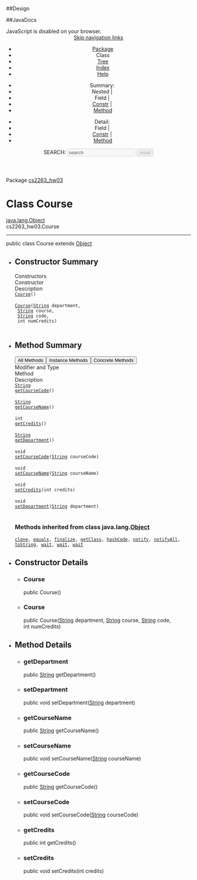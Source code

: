 ##Design







##JavaDocs

<!DOCTYPE HTML>
<!-- NewPage -->
<html lang="en">
<head>
<!-- Generated by javadoc (16) on Fri Feb 25 18:27:37 MST 2022 -->
<title>Course</title>
<meta name="viewport" content="width=device-width, initial-scale=1">
<meta http-equiv="Content-Type" content="text/html; charset=utf-8">
<meta name="dc.created" content="2022-02-25">
<meta name="description" content="declaration: package: cs2263_hw03, class: Course">
<meta name="generator" content="javadoc/ClassWriterImpl">
<link rel="stylesheet" type="text/css" href="../stylesheet.css" title="Style">
<link rel="stylesheet" type="text/css" href="../script-dir/jquery-ui.min.css" title="Style">
<link rel="stylesheet" type="text/css" href="../jquery-ui.overrides.css" title="Style">
<script type="text/javascript" src="../script.js"></script>
<script type="text/javascript" src="../script-dir/jquery-3.5.1.min.js"></script>
<script type="text/javascript" src="../script-dir/jquery-ui.min.js"></script>
</head>
<body class="class-declaration-page">
<script type="text/javascript">var evenRowColor = "even-row-color";
var oddRowColor = "odd-row-color";
var tableTab = "table-tab";
var activeTableTab = "active-table-tab";
var pathtoroot = "../";
loadScripts(document, 'script');</script>
<noscript>
<div>JavaScript is disabled on your browser.</div>
</noscript>
<div class="flex-box">
<header role="banner" class="flex-header">
<nav role="navigation">
<!-- ========= START OF TOP NAVBAR ======= -->
<div class="top-nav" id="navbar.top">
<div class="skip-nav"><a href="#skip.navbar.top" title="Skip navigation links">Skip navigation links</a></div>
<ul id="navbar.top.firstrow" class="nav-list" title="Navigation">
<li><a href="package-summary.html">Package</a></li>
<li class="nav-bar-cell1-rev">Class</li>
<li><a href="package-tree.html">Tree</a></li>
<li><a href="../index-files/index-1.html">Index</a></li>
<li><a href="../help-doc.html">Help</a></li>
</ul>
</div>
<div class="sub-nav">
<div>
<ul class="sub-nav-list">
<li>Summary:&nbsp;</li>
<li>Nested&nbsp;|&nbsp;</li>
<li>Field&nbsp;|&nbsp;</li>
<li><a href="#constructor.summary">Constr</a>&nbsp;|&nbsp;</li>
<li><a href="#method.summary">Method</a></li>
</ul>
<ul class="sub-nav-list">
<li>Detail:&nbsp;</li>
<li>Field&nbsp;|&nbsp;</li>
<li><a href="#constructor.detail">Constr</a>&nbsp;|&nbsp;</li>
<li><a href="#method.detail">Method</a></li>
</ul>
</div>
<div class="nav-list-search"><label for="search">SEARCH:</label>
<input type="text" id="search" value="search" disabled="disabled">
<input type="reset" id="reset" value="reset" disabled="disabled">
</div>
</div>
<!-- ========= END OF TOP NAVBAR ========= -->
<span class="skip-nav" id="skip.navbar.top">
<!--   -->
</span></nav>
</header>
<div class="flex-content">
<main role="main">
<!-- ======== START OF CLASS DATA ======== -->
<div class="header">
<div class="sub-title"><span class="package-label-in-type">Package</span>&nbsp;<a href="package-summary.html">cs2263_hw03</a></div>
<h1 title="Class Course" class="title">Class Course</h1>
</div>
<div class="inheritance" title="Inheritance Tree"><a href="https://docs.oracle.com/en/java/javase/16/docs/api/java.base/java/lang/Object.html" title="class or interface in java.lang" class="external-link">java.lang.Object</a>
<div class="inheritance">cs2263_hw03.Course</div>
</div>
<section class="description">
<hr>
<div class="type-signature"><span class="modifiers">public class </span><span class="element-name type-name-label">Course</span>
<span class="extends-implements">extends <a href="https://docs.oracle.com/en/java/javase/16/docs/api/java.base/java/lang/Object.html" title="class or interface in java.lang" class="external-link">Object</a></span></div>
</section>
<section class="summary">
<ul class="summary-list">
<!-- ======== CONSTRUCTOR SUMMARY ======== -->
<li>
<section class="constructor-summary" id="constructor.summary">
<h2>Constructor Summary</h2>
<div class="caption"><span>Constructors</span></div>
<div class="summary-table two-column-summary">
<div class="table-header col-first">Constructor</div>
<div class="table-header col-last">Description</div>
<div class="col-constructor-name even-row-color"><code><span class="member-name-link"><a href="#%3Cinit%3E()">Course</a></span>()</code></div>
<div class="col-last even-row-color">&nbsp;</div>
<div class="col-constructor-name odd-row-color"><code><span class="member-name-link"><a href="#%3Cinit%3E(java.lang.String,java.lang.String,java.lang.String,int)">Course</a></span>&#8203;(<a href="https://docs.oracle.com/en/java/javase/16/docs/api/java.base/java/lang/String.html" title="class or interface in java.lang" class="external-link">String</a>&nbsp;department,
 <a href="https://docs.oracle.com/en/java/javase/16/docs/api/java.base/java/lang/String.html" title="class or interface in java.lang" class="external-link">String</a>&nbsp;course,
 <a href="https://docs.oracle.com/en/java/javase/16/docs/api/java.base/java/lang/String.html" title="class or interface in java.lang" class="external-link">String</a>&nbsp;code,
 int&nbsp;numCredits)</code></div>
<div class="col-last odd-row-color">&nbsp;</div>
</div>
</section>
</li>
<!-- ========== METHOD SUMMARY =========== -->
<li>
<section class="method-summary" id="method.summary">
<h2>Method Summary</h2>
<div id="method-summary-table">
<div class="table-tabs" role="tablist" aria-orientation="horizontal"><button id="method-summary-table-tab0" role="tab" aria-selected="true" aria-controls="method-summary-table.tabpanel" tabindex="0" onkeydown="switchTab(event)" onclick="show('method-summary-table', 'method-summary-table', 3)" class="active-table-tab">All Methods</button><button id="method-summary-table-tab2" role="tab" aria-selected="false" aria-controls="method-summary-table.tabpanel" tabindex="-1" onkeydown="switchTab(event)" onclick="show('method-summary-table', 'method-summary-table-tab2', 3)" class="table-tab">Instance Methods</button><button id="method-summary-table-tab4" role="tab" aria-selected="false" aria-controls="method-summary-table.tabpanel" tabindex="-1" onkeydown="switchTab(event)" onclick="show('method-summary-table', 'method-summary-table-tab4', 3)" class="table-tab">Concrete Methods</button></div>
<div id="method-summary-table.tabpanel" role="tabpanel">
<div class="summary-table three-column-summary" aria-labelledby="method-summary-table-tab0">
<div class="table-header col-first">Modifier and Type</div>
<div class="table-header col-second">Method</div>
<div class="table-header col-last">Description</div>
<div class="col-first even-row-color method-summary-table-tab2 method-summary-table-tab4 method-summary-table"><code><a href="https://docs.oracle.com/en/java/javase/16/docs/api/java.base/java/lang/String.html" title="class or interface in java.lang" class="external-link">String</a></code></div>
<div class="col-second even-row-color method-summary-table-tab2 method-summary-table-tab4 method-summary-table"><code><span class="member-name-link"><a href="#getCourseCode()">getCourseCode</a></span>()</code></div>
<div class="col-last even-row-color method-summary-table-tab2 method-summary-table-tab4 method-summary-table">&nbsp;</div>
<div class="col-first odd-row-color method-summary-table-tab2 method-summary-table-tab4 method-summary-table"><code><a href="https://docs.oracle.com/en/java/javase/16/docs/api/java.base/java/lang/String.html" title="class or interface in java.lang" class="external-link">String</a></code></div>
<div class="col-second odd-row-color method-summary-table-tab2 method-summary-table-tab4 method-summary-table"><code><span class="member-name-link"><a href="#getCourseName()">getCourseName</a></span>()</code></div>
<div class="col-last odd-row-color method-summary-table-tab2 method-summary-table-tab4 method-summary-table">&nbsp;</div>
<div class="col-first even-row-color method-summary-table-tab2 method-summary-table-tab4 method-summary-table"><code>int</code></div>
<div class="col-second even-row-color method-summary-table-tab2 method-summary-table-tab4 method-summary-table"><code><span class="member-name-link"><a href="#getCredits()">getCredits</a></span>()</code></div>
<div class="col-last even-row-color method-summary-table-tab2 method-summary-table-tab4 method-summary-table">&nbsp;</div>
<div class="col-first odd-row-color method-summary-table-tab2 method-summary-table-tab4 method-summary-table"><code><a href="https://docs.oracle.com/en/java/javase/16/docs/api/java.base/java/lang/String.html" title="class or interface in java.lang" class="external-link">String</a></code></div>
<div class="col-second odd-row-color method-summary-table-tab2 method-summary-table-tab4 method-summary-table"><code><span class="member-name-link"><a href="#getDepartment()">getDepartment</a></span>()</code></div>
<div class="col-last odd-row-color method-summary-table-tab2 method-summary-table-tab4 method-summary-table">&nbsp;</div>
<div class="col-first even-row-color method-summary-table-tab2 method-summary-table-tab4 method-summary-table"><code>void</code></div>
<div class="col-second even-row-color method-summary-table-tab2 method-summary-table-tab4 method-summary-table"><code><span class="member-name-link"><a href="#setCourseCode(java.lang.String)">setCourseCode</a></span>&#8203;(<a href="https://docs.oracle.com/en/java/javase/16/docs/api/java.base/java/lang/String.html" title="class or interface in java.lang" class="external-link">String</a>&nbsp;courseCode)</code></div>
<div class="col-last even-row-color method-summary-table-tab2 method-summary-table-tab4 method-summary-table">&nbsp;</div>
<div class="col-first odd-row-color method-summary-table-tab2 method-summary-table-tab4 method-summary-table"><code>void</code></div>
<div class="col-second odd-row-color method-summary-table-tab2 method-summary-table-tab4 method-summary-table"><code><span class="member-name-link"><a href="#setCourseName(java.lang.String)">setCourseName</a></span>&#8203;(<a href="https://docs.oracle.com/en/java/javase/16/docs/api/java.base/java/lang/String.html" title="class or interface in java.lang" class="external-link">String</a>&nbsp;courseName)</code></div>
<div class="col-last odd-row-color method-summary-table-tab2 method-summary-table-tab4 method-summary-table">&nbsp;</div>
<div class="col-first even-row-color method-summary-table-tab2 method-summary-table-tab4 method-summary-table"><code>void</code></div>
<div class="col-second even-row-color method-summary-table-tab2 method-summary-table-tab4 method-summary-table"><code><span class="member-name-link"><a href="#setCredits(int)">setCredits</a></span>&#8203;(int&nbsp;credits)</code></div>
<div class="col-last even-row-color method-summary-table-tab2 method-summary-table-tab4 method-summary-table">&nbsp;</div>
<div class="col-first odd-row-color method-summary-table-tab2 method-summary-table-tab4 method-summary-table"><code>void</code></div>
<div class="col-second odd-row-color method-summary-table-tab2 method-summary-table-tab4 method-summary-table"><code><span class="member-name-link"><a href="#setDepartment(java.lang.String)">setDepartment</a></span>&#8203;(<a href="https://docs.oracle.com/en/java/javase/16/docs/api/java.base/java/lang/String.html" title="class or interface in java.lang" class="external-link">String</a>&nbsp;department)</code></div>
<div class="col-last odd-row-color method-summary-table-tab2 method-summary-table-tab4 method-summary-table">&nbsp;</div>
</div>
</div>
</div>
<div class="inherited-list">
<h3 id="methods.inherited.from.class.java.lang.Object">Methods inherited from class&nbsp;java.lang.<a href="https://docs.oracle.com/en/java/javase/16/docs/api/java.base/java/lang/Object.html" title="class or interface in java.lang" class="external-link">Object</a></h3>
<code><a href="https://docs.oracle.com/en/java/javase/16/docs/api/java.base/java/lang/Object.html#clone()" title="class or interface in java.lang" class="external-link">clone</a>, <a href="https://docs.oracle.com/en/java/javase/16/docs/api/java.base/java/lang/Object.html#equals(java.lang.Object)" title="class or interface in java.lang" class="external-link">equals</a>, <a href="https://docs.oracle.com/en/java/javase/16/docs/api/java.base/java/lang/Object.html#finalize()" title="class or interface in java.lang" class="external-link">finalize</a>, <a href="https://docs.oracle.com/en/java/javase/16/docs/api/java.base/java/lang/Object.html#getClass()" title="class or interface in java.lang" class="external-link">getClass</a>, <a href="https://docs.oracle.com/en/java/javase/16/docs/api/java.base/java/lang/Object.html#hashCode()" title="class or interface in java.lang" class="external-link">hashCode</a>, <a href="https://docs.oracle.com/en/java/javase/16/docs/api/java.base/java/lang/Object.html#notify()" title="class or interface in java.lang" class="external-link">notify</a>, <a href="https://docs.oracle.com/en/java/javase/16/docs/api/java.base/java/lang/Object.html#notifyAll()" title="class or interface in java.lang" class="external-link">notifyAll</a>, <a href="https://docs.oracle.com/en/java/javase/16/docs/api/java.base/java/lang/Object.html#toString()" title="class or interface in java.lang" class="external-link">toString</a>, <a href="https://docs.oracle.com/en/java/javase/16/docs/api/java.base/java/lang/Object.html#wait()" title="class or interface in java.lang" class="external-link">wait</a>, <a href="https://docs.oracle.com/en/java/javase/16/docs/api/java.base/java/lang/Object.html#wait(long)" title="class or interface in java.lang" class="external-link">wait</a>, <a href="https://docs.oracle.com/en/java/javase/16/docs/api/java.base/java/lang/Object.html#wait(long,int)" title="class or interface in java.lang" class="external-link">wait</a></code></div>
</section>
</li>
</ul>
</section>
<section class="details">
<ul class="details-list">
<!-- ========= CONSTRUCTOR DETAIL ======== -->
<li>
<section class="constructor-details" id="constructor.detail">
<h2>Constructor Details</h2>
<ul class="member-list">
<li>
<section class="detail" id="&lt;init&gt;()">
<h3>Course</h3>
<div class="member-signature"><span class="modifiers">public</span>&nbsp;<span class="element-name">Course</span>()</div>
</section>
</li>
<li>
<section class="detail" id="&lt;init&gt;(java.lang.String,java.lang.String,java.lang.String,int)">
<h3>Course</h3>
<div class="member-signature"><span class="modifiers">public</span>&nbsp;<span class="element-name">Course</span>&#8203;<span class="parameters">(<a href="https://docs.oracle.com/en/java/javase/16/docs/api/java.base/java/lang/String.html" title="class or interface in java.lang" class="external-link">String</a>&nbsp;department,
 <a href="https://docs.oracle.com/en/java/javase/16/docs/api/java.base/java/lang/String.html" title="class or interface in java.lang" class="external-link">String</a>&nbsp;course,
 <a href="https://docs.oracle.com/en/java/javase/16/docs/api/java.base/java/lang/String.html" title="class or interface in java.lang" class="external-link">String</a>&nbsp;code,
 int&nbsp;numCredits)</span></div>
</section>
</li>
</ul>
</section>
</li>
<!-- ============ METHOD DETAIL ========== -->
<li>
<section class="method-details" id="method.detail">
<h2>Method Details</h2>
<ul class="member-list">
<li>
<section class="detail" id="getDepartment()">
<h3>getDepartment</h3>
<div class="member-signature"><span class="modifiers">public</span>&nbsp;<span class="return-type"><a href="https://docs.oracle.com/en/java/javase/16/docs/api/java.base/java/lang/String.html" title="class or interface in java.lang" class="external-link">String</a></span>&nbsp;<span class="element-name">getDepartment</span>()</div>
</section>
</li>
<li>
<section class="detail" id="setDepartment(java.lang.String)">
<h3>setDepartment</h3>
<div class="member-signature"><span class="modifiers">public</span>&nbsp;<span class="return-type">void</span>&nbsp;<span class="element-name">setDepartment</span>&#8203;<span class="parameters">(<a href="https://docs.oracle.com/en/java/javase/16/docs/api/java.base/java/lang/String.html" title="class or interface in java.lang" class="external-link">String</a>&nbsp;department)</span></div>
</section>
</li>
<li>
<section class="detail" id="getCourseName()">
<h3>getCourseName</h3>
<div class="member-signature"><span class="modifiers">public</span>&nbsp;<span class="return-type"><a href="https://docs.oracle.com/en/java/javase/16/docs/api/java.base/java/lang/String.html" title="class or interface in java.lang" class="external-link">String</a></span>&nbsp;<span class="element-name">getCourseName</span>()</div>
</section>
</li>
<li>
<section class="detail" id="setCourseName(java.lang.String)">
<h3>setCourseName</h3>
<div class="member-signature"><span class="modifiers">public</span>&nbsp;<span class="return-type">void</span>&nbsp;<span class="element-name">setCourseName</span>&#8203;<span class="parameters">(<a href="https://docs.oracle.com/en/java/javase/16/docs/api/java.base/java/lang/String.html" title="class or interface in java.lang" class="external-link">String</a>&nbsp;courseName)</span></div>
</section>
</li>
<li>
<section class="detail" id="getCourseCode()">
<h3>getCourseCode</h3>
<div class="member-signature"><span class="modifiers">public</span>&nbsp;<span class="return-type"><a href="https://docs.oracle.com/en/java/javase/16/docs/api/java.base/java/lang/String.html" title="class or interface in java.lang" class="external-link">String</a></span>&nbsp;<span class="element-name">getCourseCode</span>()</div>
</section>
</li>
<li>
<section class="detail" id="setCourseCode(java.lang.String)">
<h3>setCourseCode</h3>
<div class="member-signature"><span class="modifiers">public</span>&nbsp;<span class="return-type">void</span>&nbsp;<span class="element-name">setCourseCode</span>&#8203;<span class="parameters">(<a href="https://docs.oracle.com/en/java/javase/16/docs/api/java.base/java/lang/String.html" title="class or interface in java.lang" class="external-link">String</a>&nbsp;courseCode)</span></div>
</section>
</li>
<li>
<section class="detail" id="getCredits()">
<h3>getCredits</h3>
<div class="member-signature"><span class="modifiers">public</span>&nbsp;<span class="return-type">int</span>&nbsp;<span class="element-name">getCredits</span>()</div>
</section>
</li>
<li>
<section class="detail" id="setCredits(int)">
<h3>setCredits</h3>
<div class="member-signature"><span class="modifiers">public</span>&nbsp;<span class="return-type">void</span>&nbsp;<span class="element-name">setCredits</span>&#8203;<span class="parameters">(int&nbsp;credits)</span></div>
</section>
</li>
</ul>
</section>
</li>
</ul>
</section>
<!-- ========= END OF CLASS DATA ========= -->
</main>
</div>
</div>
</body>
</html>



